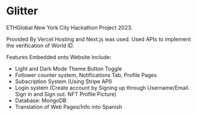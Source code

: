 # Glitter
ETHGlobal New York City Hackathon Project 2023.
 
Provided By Vercel Hosting and Next.js was used. 
Used APIs to implement the verification of World ID. 

Features Embedded onto Website Include: 

- Light and Dark Mode Theme Button Toggle
- Follower counter system, Notifications Tab, Profile Pages
- Subscription System (Using Stripe API)
- Login system (Create account by Signing up through Username/Email. Sign in and Sign out. NFT Profile Picture)
- Database: MongoDB 
- Translation of Web Pages/Info into Spanish
